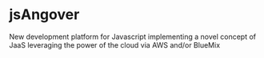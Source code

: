 # jsAngover
New development platform for Javascript implementing a novel concept of JaaS leveraging the power of the cloud via AWS and/or BlueMix
